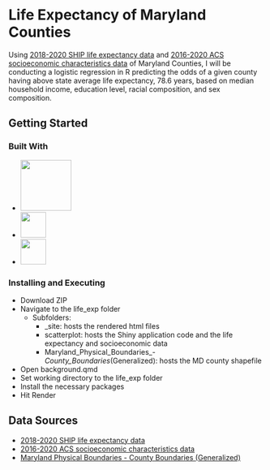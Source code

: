 # Life Expectancy of Maryland Counties

Using [2018-2020 SHIP life expectancy data](https://opendata.maryland.gov/Health-and-Human-Services/SHIP-Life-Expectancy-2010-2020/5imf-t65z/data) and [2016-2020 ACS socioeconomic characteristics data](https://opendata.maryland.gov/Demographic/Maryland-Counties-Socioeconomic-Characteristics-20/is7h-kp6x/about_data) of Maryland Counties, I will be conducting a logistic regression in R predicting the odds of a given county having above state average life expectancy, 78.6 years, based on median household income, education level, racial composition, and sex composition.

## Getting Started

### Built With 

* <img src="https://github.com/marimax88/mdlifeexp/assets/153661086/93b067da-67f3-4ecc-83d1-298e65a95cc8" width="100">
* <img src="https://github.com/marimax88/mdlifeexp/assets/153661086/1a8e1c46-c997-4efa-9deb-096f0b44effa" width="50" height="50">
* <img src="https://github.com/marimax88/mdlifeexp/assets/153661086/9c5f247f-2a69-4cc3-b553-e05d7bf94422" width="50" height="50">

### Installing and Executing

* Download ZIP
* Navigate to the life_exp folder
  * Subfolders:
    * _site: hosts the rendered html files
    * scatterplot: hosts the Shiny application code and the life expectancy and socioeconomic data
    * Maryland_Physical_Boundaries_-_County_Boundaries_(Generalized): hosts the MD county shapefile
* Open background.qmd
* Set working directory to the life_exp folder
* Install the necessary packages
* Hit Render

## Data Sources
* [2018-2020 SHIP life expectancy data](https://opendata.maryland.gov/Health-and-Human-Services/SHIP-Life-Expectancy-2010-2020/5imf-t65z/data)
* [2016-2020 ACS socioeconomic characteristics data](https://opendata.maryland.gov/Demographic/Maryland-Counties-Socioeconomic-Characteristics-20/is7h-kp6x/about_data)
* [Maryland Physical Boundaries - County Boundaries (Generalized)](https://data.imap.maryland.gov/datasets/4c172f80b626490ea2cff7b699febedb/explore)
